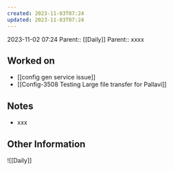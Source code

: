 ```yaml
---
created: 2023-11-03T07:24
updated: 2023-11-03T07:24
---
```

2023-11-02 07:24
Parent:: [[Daily]] 
Parent:: xxxx
## Worked on

- [[config gen service issue]]
- [[Config-3508 Testing Large file transfer for Pallavi]]

## Notes

- xxx

## Other Information

![[Daily]]
